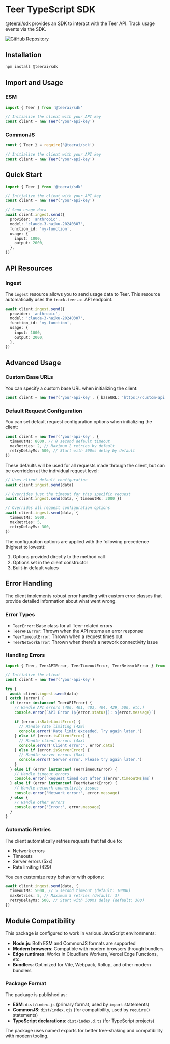 # Teer TypeScript SDK

[@teerai/sdk](https://www.npmjs.com/package/@teerai/sdk) provides an SDK to interact with the Teer API. Track usage events via the SDK.

[![GitHub Repository](https://img.shields.io/badge/GitHub-Repository-blue.svg)](https://github.com/teerai/teer-typescript)

## Installation

```bash
npm install @teerai/sdk
```

## Import and Usage

### ESM

```typescript
import { Teer } from '@teerai/sdk'

// Initialize the client with your API key
const client = new Teer('your-api-key')
```

### CommonJS

```javascript
const { Teer } = require('@teerai/sdk')

// Initialize the client with your API key
const client = new Teer('your-api-key')
```

## Quick Start

```typescript
import { Teer } from '@teerai/sdk'

// Initialize the client with your API key
const client = new Teer('your-api-key')

// Send usage data
await client.ingest.send({
  provider: 'anthropic',
  model: 'claude-3-haiku-20240307',
  function_id: 'my-function',
  usage: {
    input: 1000,
    output: 2000,
  },
})
```

## API Resources

### Ingest

The `ingest` resource allows you to send usage data to Teer. This resource automatically uses the `track.teer.ai` API endpoint.

```typescript
await client.ingest.send({
  provider: 'anthropic',
  model: 'claude-3-haiku-20240307',
  function_id: 'my-function',
  usage: {
    input: 1000,
    output: 2000,
  },
})
```

## Advanced Usage

### Custom Base URLs

You can specify a custom base URL when initializing the client:

```typescript
const client = new Teer('your-api-key', { baseURL: 'https://custom-api.example.com' })
```

### Default Request Configuration

You can set default request configuration options when initializing the client:

```typescript
const client = new Teer('your-api-key', {
  timeoutMs: 8000, // 8 second default timeout
  maxRetries: 2, // Maximum 2 retries by default
  retryDelayMs: 500, // Start with 500ms delay by default
})
```

These defaults will be used for all requests made through the client, but can be overridden at the individual request level:

```typescript
// Uses client default configuration
await client.ingest.send(data)

// Overrides just the timeout for this specific request
await client.ingest.send(data, { timeoutMs: 3000 })

// Overrides all request configuration options
await client.ingest.send(data, {
  timeoutMs: 5000,
  maxRetries: 5,
  retryDelayMs: 300,
})
```

The configuration options are applied with the following precedence (highest to lowest):

1. Options provided directly to the method call
2. Options set in the client constructor
3. Built-in default values

## Error Handling

The client implements robust error handling with custom error classes that provide detailed information about what went wrong.

### Error Types

- `TeerError`: Base class for all Teer-related errors
- `TeerAPIError`: Thrown when the API returns an error response
- `TeerTimeoutError`: Thrown when a request times out
- `TeerNetworkError`: Thrown when there's a network connectivity issue

### Handling Errors

```typescript
import { Teer, TeerAPIError, TeerTimeoutError, TeerNetworkError } from '@teerai/sdk'

// Initialize the client
const client = new Teer('your-api-key')

try {
  await client.ingest.send(data)
} catch (error) {
  if (error instanceof TeerAPIError) {
    // Handle API errors (400, 401, 403, 404, 429, 500, etc.)
    console.error(`API Error (${error.status}): ${error.message}`)

    if (error.isRateLimitError) {
      // Handle rate limiting (429)
      console.error('Rate limit exceeded. Try again later.')
    } else if (error.isClientError) {
      // Handle client errors (4xx)
      console.error('Client error:', error.data)
    } else if (error.isServerError) {
      // Handle server errors (5xx)
      console.error('Server error. Please try again later.')
    }
  } else if (error instanceof TeerTimeoutError) {
    // Handle timeout errors
    console.error(`Request timed out after ${error.timeoutMs}ms`)
  } else if (error instanceof TeerNetworkError) {
    // Handle network connectivity issues
    console.error('Network error:', error.message)
  } else {
    // Handle other errors
    console.error('Error:', error.message)
  }
}
```

### Automatic Retries

The client automatically retries requests that fail due to:

- Network errors
- Timeouts
- Server errors (5xx)
- Rate limiting (429)

You can customize retry behavior with options:

```typescript
await client.ingest.send(data, {
  timeoutMs: 5000, // 5 second timeout (default: 10000)
  maxRetries: 5, // Maximum 5 retries (default: 3)
  retryDelayMs: 500, // Start with 500ms delay (default: 300)
})
```

## Module Compatibility

This package is configured to work in various JavaScript environments:

- **Node.js**: Both ESM and CommonJS formats are supported
- **Modern browsers**: Compatible with modern browsers through bundlers
- **Edge runtimes**: Works in Cloudflare Workers, Vercel Edge Functions, etc.
- **Bundlers**: Optimized for Vite, Webpack, Rollup, and other modern bundlers

### Package Format

The package is published as:

- **ESM**: `dist/index.js` (primary format, used by `import` statements)
- **CommonJS**: `dist/index.cjs` (for compatibility, used by `require()` statements)
- **TypeScript declarations**: `dist/index.d.ts` (for TypeScript projects)

The package uses named exports for better tree-shaking and compatibility with modern tooling.
